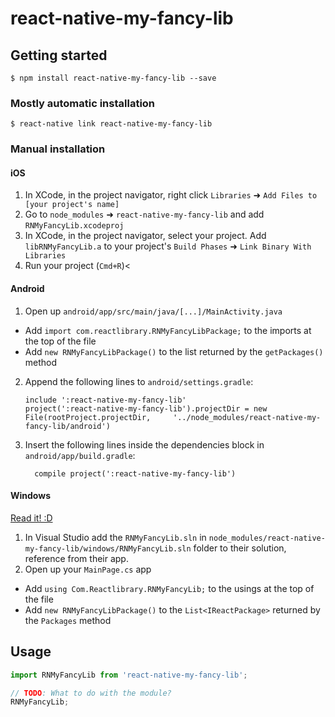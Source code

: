 
# react-native-my-fancy-lib

## Getting started

`$ npm install react-native-my-fancy-lib --save`

### Mostly automatic installation

`$ react-native link react-native-my-fancy-lib`

### Manual installation


#### iOS

1. In XCode, in the project navigator, right click `Libraries` ➜ `Add Files to [your project's name]`
2. Go to `node_modules` ➜ `react-native-my-fancy-lib` and add `RNMyFancyLib.xcodeproj`
3. In XCode, in the project navigator, select your project. Add `libRNMyFancyLib.a` to your project's `Build Phases` ➜ `Link Binary With Libraries`
4. Run your project (`Cmd+R`)<

#### Android

1. Open up `android/app/src/main/java/[...]/MainActivity.java`
  - Add `import com.reactlibrary.RNMyFancyLibPackage;` to the imports at the top of the file
  - Add `new RNMyFancyLibPackage()` to the list returned by the `getPackages()` method
2. Append the following lines to `android/settings.gradle`:
  	```
  	include ':react-native-my-fancy-lib'
  	project(':react-native-my-fancy-lib').projectDir = new File(rootProject.projectDir, 	'../node_modules/react-native-my-fancy-lib/android')
  	```
3. Insert the following lines inside the dependencies block in `android/app/build.gradle`:
  	```
      compile project(':react-native-my-fancy-lib')
  	```

#### Windows
[Read it! :D](https://github.com/ReactWindows/react-native)

1. In Visual Studio add the `RNMyFancyLib.sln` in `node_modules/react-native-my-fancy-lib/windows/RNMyFancyLib.sln` folder to their solution, reference from their app.
2. Open up your `MainPage.cs` app
  - Add `using Com.Reactlibrary.RNMyFancyLib;` to the usings at the top of the file
  - Add `new RNMyFancyLibPackage()` to the `List<IReactPackage>` returned by the `Packages` method


## Usage
```javascript
import RNMyFancyLib from 'react-native-my-fancy-lib';

// TODO: What to do with the module?
RNMyFancyLib;
```
  
